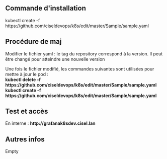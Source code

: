 <h2>Commande d'installation</h2>
<p>kubectl create -f https://github.com/ciseldevops/k8s/edit/master/Sample/sample.yaml </p>

<h2>Procédure de maj</h2>
<p>Modifier le fichier yaml : le tag du repository correspond à la version. Il peut être changé pour atteindre une nouvelle version</p>
<p>Une fois le fichier modifié, les commandes suivantes sont utilisées pour mettre à jour le pod :<br/>
  <b>kubectl delete -f https://github.com/ciseldevops/k8s/edit/master/Sample/sample.yaml</b> <br/>
  <b>kubectl create -f https://github.com/ciseldevops/k8s/edit/master/Sample/sample.yaml</b>
</p>

<h2>Test et accès</h2>
<p>En interne : <b>http://grafanak8sdev.cisel.lan</b></p>

<h2>Autres infos</h2>
<p>Empty</p>
